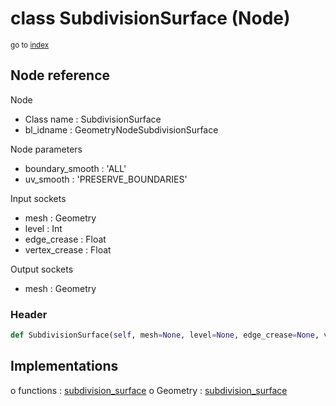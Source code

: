 # class SubdivisionSurface (Node)

<sub>go to [index](/docs/index.md)</sub>

## Node reference

Node
 - Class name : SubdivisionSurface
 - bl_idname : GeometryNodeSubdivisionSurface

Node parameters
 - boundary_smooth : 'ALL'
 - uv_smooth : 'PRESERVE_BOUNDARIES'

Input sockets
 - mesh : Geometry
 - level : Int
 - edge_crease : Float
 - vertex_crease : Float

Output sockets
 - mesh : Geometry

### Header

``` python
def SubdivisionSurface(self, mesh=None, level=None, edge_crease=None, vertex_crease=None, boundary_smooth='ALL', uv_smooth='PRESERVE_BOUNDARIES', node_label=None, node_color=None):
```

## Implementations

o functions : [subdivision_surface](/docs/GeoNodes_classes/subdivision_surface.md)
o Geometry : [subdivision_surface](/docs/GeoNodes_classes/Geometry.md#subdivision_surface) 

